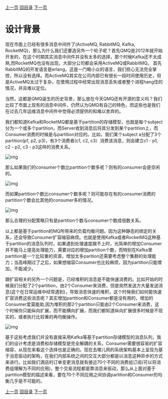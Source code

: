 [上一页](install.md)
[回目录](../../README.md)
[下一页](arch.md)


# 设计背景

现在市面上已经有很多消息中间件了(ActiveMQ, RabbitMQ, Kafka, RocketMQ)，那么为什么我们还要造另外一个轮子呢？首先QMQ是2012年就开始开发的，在这个时期其实消息中间件并没有太多的选择，那个时候Kafka还不太成熟,而RocketMQ也没有出现，大部分公司都会采用ActiveMQ或RabbitMQ。
首先RabbitMQ的开发语言是erlang，这是一门略小众的语言，我们担心无法完全掌控，所以没有选择。而ActiveMQ其实在公司内部已有很长一段时间使用历史，但是ActiveMQ太过于复杂，在使用过程中经常出现消息丢失或者整个进程hang住的情况，并且难以定位。

当然，这都是QMQ诞生的历史背景，那么放在今天QMQ还有开源的意义吗？我们比较了市面上现有的消息中间件，仍然认为QMQ有自己的特色，而这些也是我们在过去几年运维消息中间件中觉得必须提供的和难以舍弃的。

我们都知道Kafka和RocketMQ都是基于partition的存储模型，也就是每个subject分为一个或多个partition，而Server收到消息后将其分发到某个partition上，而Consumer消费的时候是与partition对应的。比如，我们某个subject a分配了3个partition(p1, p2, p3)，有3个消费者(c1, c2, c3）消费该消息，则会建立c1 - p1, c2 - p2, c3 - p3这样的消费关系。

![img](../images/design1.png)

那么如果我们的consumer个数比partition个数多呢？则有的consumer会是空闲的。

![img](../images/design2.png)

而如果partition个数比consumer个数多呢？则可能存在有的consumer消费的partition个数会比其他的consumer多的情况。

![img](../images/design3.png)

那么合理的分配策略只有是partition个数与consumer个数成倍数关系。

以上都是基于partition的MQ所带来的负载均衡问题。因为这种静态的绑定的关系，还会导致Consumer扩容缩容麻烦。也就是使用Kafka或者RocketMQ这种基于partition的消息队列时，如果遇到处理速度跟不上时，光简单的增加Consumer并不能马上提高处理能力，需要对应的增加partition个数，而特别在Kafka里partition是一个比较重的资源，增加太多parition还需要考虑整个集群的处理能力；当高峰期过了之后，如果想缩容Consumer也比较麻烦，因为partition只能增加，不能减少。

跟扩容相关的另外一个问题是，已经堆积的消息是不能快速消费的。比如开始的时候我们分配了2个partition，由2个Consumer来消费，但是突然发送方大量发送消息(这个在日常运维中经常遇到)，导致消息快速的堆积，这个时候我们如何能快速扩容消费这些消息呢？其实增加partition和Consumer都是没有用的，增加的Consumer爱莫能助,因为堆积的那2个partition只能由2个Consumer来消费，这个时候你只能纵向扩展，而不能横向扩展，而我们都知道纵向扩展很多时候是不现实的，或者执行比较重的再均衡操作。

![img](../images/design4.png)

基于这些考虑我们并没有直接采用Kafka等基于partition存储模型的消息队列，我们的设计考虑是消费和存储模型是完全解耦的关系，Consumer需要很容易的扩容缩容，从现在来看这个选择也是正确的。现在去哪儿网的系统架构基本上呈现为基于消息驱动的架构，在我们内部系统之间的交互大部分都是以消息这种异步的方式来进行。比如我们酒店的订单变更消息就有接近70个不同的消费组订阅(可以将消费组理解为不同的应用)，整个交易流程都是靠消息来驱动，那么从上面对基于partition模型的描述来看，要在70个不同应用之间协调partition和Consumer的均衡几乎是不可能的。


[上一页](install.md)
[回目录](../../README.md)
[下一页](arch.md)
